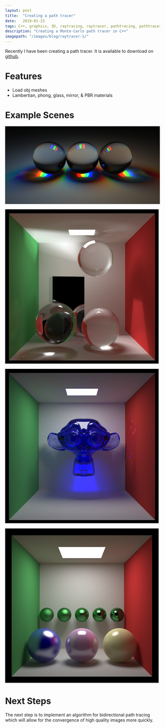 ```yaml
---
layout: post
title:  "Creating a path tracer"
date:   2019-01-23
tags: C++, graphics, 3D, raytracing, raytracer, pathtracing, pathtracer
description: "Creating a Monte-Carlo path tracer in C++"
imagepath: "/images/blog/raytracer-1/"
---
```


Recently I have been creating a path tracer.
It is available to download on [github][github-project].




# Features
* Load obj meshes
* Lambertian, phong, glass, mirror, & PBR materials


# Example Scenes

![Three lights (one red, green, and blue) illuminating three glass spheres](/images/blog/raytracer-1/rgb-glass.png)


![A Cornell Box with a mirrored block and three glass spheres](/images/blog/raytracer-1/spheres-with-caustics.png)


![Suzanne the Blender monkey in blue glass within a Cornell Box](/images/blog/raytracer-1/suzanne.png)

![PBR material spheres within a Cornell Box](/images/blog/raytracer-1/balls-pbr1.png)


# Next Steps
The next step is to implement an algorithm for bidirectional path tracing which will allow
for the convergence of high quality images more quickly.




[github-project]: https://github.com/aderussell/Path-Tracer

